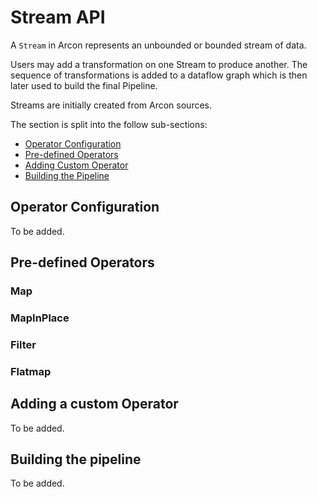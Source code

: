 # Stream API

A `Stream` in Arcon represents an unbounded or bounded stream of data. 

Users may add a transformation on one Stream to produce another. The sequence of transformations
is added to a dataflow graph which is then later used to build the final Pipeline.

Streams are initially created from Arcon sources.

The section is split into the follow sub-sections: 

- [Operator Configuration](#operator-configuration)
- [Pre-defined Operators](#pre-defined-operators)
- [Adding Custom Operator](#adding-a-custom-operator)
- [Building the Pipeline](#building-the-pipeline)


## Operator Configuration

To be added.

## Pre-defined Operators

### Map

### MapInPlace

### Filter

### Flatmap


## Adding a custom Operator

To be added.

## Building the pipeline

To be added.
